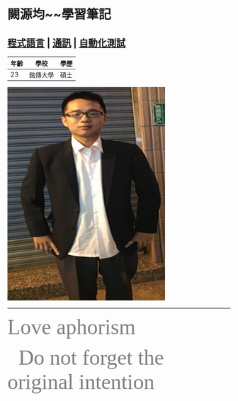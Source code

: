 
# 闕源均~~學習筆記

## [程式語言](2.md) | [通訊](3.md) | [自動化測試](4.md)


 |年齡	|學校	|學歷	|
 |--- |---|---|
 |23	|銘傳大學	|碩士|
 
 
 ![圖片](圖片1.png)

---
<body>
<font color=gray size=72 face="Brush Script MT">Love aphorism</font>

&ensp;&ensp;&ensp; <font color=gray size=30 face="Brush Script MT">Do not forget the original intention</font>
</body>

